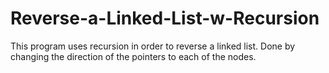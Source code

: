 # Reverse-a-Linked-List-w-Recursion

This program uses recursion in order to reverse a linked list. Done by changing the direction of the pointers to each of the nodes. 

